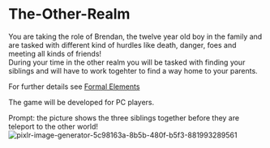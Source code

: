 # The-Other-Realm

You are taking the role of Brendan, the twelve year old boy in the family and are tasked with different kind of hurdles like death, danger, foes and meeting all kinds of friends! </br>
During your time in the other realm you will be tasked with finding your siblings and will have to work togehter to find a way home to your parents. </br>

For further details see [Formal Elements](https://github.com/HolyTrie/The-Other-Realm/blob/main/formal-elements.md)

The game will be developed for PC players. </br>

Prompt: the picture shows the three siblings together before they are teleport to the other world!
![pixlr-image-generator-5c98163a-8b5b-480f-b5f3-881993289561](https://github.com/HolyTrie/The-Other-Realm/assets/73894107/590cba7e-a090-4395-98af-36071be85317)
